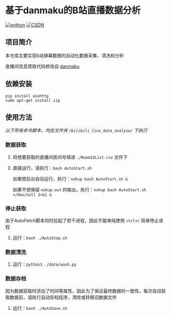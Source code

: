# 基于danmaku的B站直播数据分析

[![python](https://img.shields.io/badge/python-%3E=3.7.x-green.svg)](https://www.python.org/)
[![CSDN](https://img.shields.io/badge/CSDN-%E5%92%B8%E9%B1%BC%E5%92%B8-66ccff)](https://blog.csdn.net/qq_43724306)
<!-- ![GitHub All Releases](https://img.shields.io/github/downloads/LittleSaltFish/bilibili_live_data_analyse/total) -->

## 项目简介

本仓库主要实现b站弹幕数据的自动化数据采集、清洗和分析

直播间信息爬取代码修改自 [danmaku](https://github.com/THMonster/danmaku)

## 依赖安装

```
pip install aiohttp
sudo apt-get install zip
```

## 使用方法

_以下所有命令脚本，均在文件夹 `/bilibili_live_data_analyse/` 下执行_

### 数据获取

1. 将想要获取的直播间房间号填进 `./RoomIdList.csv` 文件下
2. 直接运行，请执行：`bash AutoStart.sh`

   如果想后台自动运行，执行：`nohup bash AutoStart.sh &`

   如果不想保留 `nohup.out` 的输出，执行：`nohup bash AutoStart.sh >/dev/null 2>&1 &`

### 停止获取

由于AutoFetch脚本同时拉起了若干进程，因此不能单纯使用  `ctrl+c` 简单停止进程

1. 运行：`bash ./AutoStop.sh`

### 数据清洗

1. 运行：`python3 ./data/wash.py`

### 数据存档

因为数据获取时添加了时间等属性，因此为了保证最终数据的一致性，每次自动获取数据前，请执行自动存档程序，清除或转移旧数据文件

1. 运行：`bash ./AutoSave.sh`
